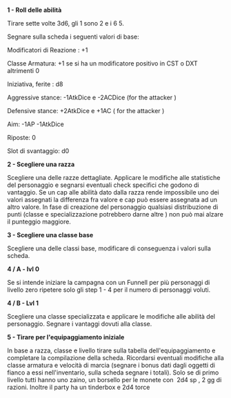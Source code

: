 **1 - Roll delle abilità**

Tirare sette volte 3d6, gli 1 sono 2 e i 6 5.

Segnare sulla scheda i seguenti valori di base:

Modificatori di Reazione : +1

Classe Armatura: +1 se si ha un modificatore positivo in CST o DXT altrimenti 0

Iniziativa, ferite : d8

Aggressive stance: -1AtkDice e -2ACDice (for the attacker )

Defensive stance: +2AtkDice e +1AC ( for the attacker )

Aim: -1AP -1AtkDice

Riposte: 0

Slot di svantaggio: d0

**2 - Scegliere una razza**

Scegliere una delle razze dettagliate. Applicare le modifiche alle statistiche del personaggio e segnarsi eventuali check specifici che godono di vantaggio. Se un cap alle abilità dato dalla razza rende impossibile uno dei valori assegnati la differenza fra valore e cap può essere assegnata ad un altro valore. 
In fase di creazione del personaggio qualsiasi distribuzione di punti (classe e specializzazione potrebbero darne altre ) non può mai alzare il punteggio maggiore.


**3 - Scegliere una classe base**

Scegliere una delle classi base, modificare di conseguenza i valori sulla scheda.

**4 / A - lvl 0**

Se si intende iniziare la campagna con un Funnell per più personaggi di livello zero ripetere solo gli step 1 - 4 per il numero di personaggi voluti.

**4 / B - Lvl 1**

Scegliere una classe specializzata e applicare le modifiche alle abilità del personaggio. Segnare i vantaggi dovuti alla classe.

**5 - Tirare per l'equipaggiamento iniziale**

In base a razza, classe e livello tirare sulla tabella dell'equipaggiamento e completare la compilazione della scheda.
Ricordarsi eventuali modifiche alla classe armatura e velocità di marcia (segnare i bonus dati dagli oggetti di fianco a essi nell'inventario, sulla scheda segnare i totali).
Solo se di primo livello tutti hanno uno zaino, un borsello per le monete con  2d4 sp , 2 gg di razioni. Inoltre il party ha un tinderbox e 2d4 torce